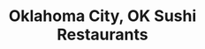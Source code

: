 ---
layout: city
title: Oklahoma City, OK Sushi Restaurants
permalink: /oklahoma/oklahoma-city/
stateAbbr: OK
stateName: Oklahoma
cityName: Oklahoma City

---